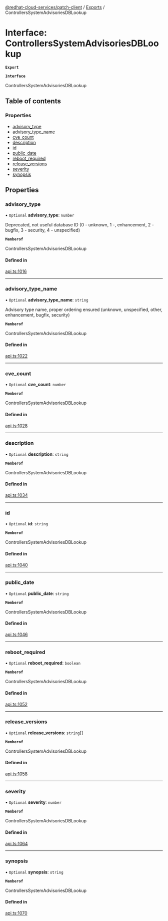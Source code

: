 [@redhat-cloud-services/patch-client](../README.md) / [Exports](../modules.md) / ControllersSystemAdvisoriesDBLookup

# Interface: ControllersSystemAdvisoriesDBLookup

**`Export`**

**`Interface`**

ControllersSystemAdvisoriesDBLookup

## Table of contents

### Properties

- [advisory\_type](ControllersSystemAdvisoriesDBLookup.md#advisory_type)
- [advisory\_type\_name](ControllersSystemAdvisoriesDBLookup.md#advisory_type_name)
- [cve\_count](ControllersSystemAdvisoriesDBLookup.md#cve_count)
- [description](ControllersSystemAdvisoriesDBLookup.md#description)
- [id](ControllersSystemAdvisoriesDBLookup.md#id)
- [public\_date](ControllersSystemAdvisoriesDBLookup.md#public_date)
- [reboot\_required](ControllersSystemAdvisoriesDBLookup.md#reboot_required)
- [release\_versions](ControllersSystemAdvisoriesDBLookup.md#release_versions)
- [severity](ControllersSystemAdvisoriesDBLookup.md#severity)
- [synopsis](ControllersSystemAdvisoriesDBLookup.md#synopsis)

## Properties

### advisory\_type

• `Optional` **advisory\_type**: `number`

Deprecated, not useful database ID (0 - unknown, 1 -, enhancement, 2 - bugfix, 3 - security, 4 - unspecified)

**`Memberof`**

ControllersSystemAdvisoriesDBLookup

#### Defined in

[api.ts:1016](https://github.com/RedHatInsights/javascript-clients/blob/master/packages/patch/api.ts#L1016)

___

### advisory\_type\_name

• `Optional` **advisory\_type\_name**: `string`

Advisory type name, proper ordering ensured (unknown, unspecified, other, enhancement, bugfix, security)

**`Memberof`**

ControllersSystemAdvisoriesDBLookup

#### Defined in

[api.ts:1022](https://github.com/RedHatInsights/javascript-clients/blob/master/packages/patch/api.ts#L1022)

___

### cve\_count

• `Optional` **cve\_count**: `number`

**`Memberof`**

ControllersSystemAdvisoriesDBLookup

#### Defined in

[api.ts:1028](https://github.com/RedHatInsights/javascript-clients/blob/master/packages/patch/api.ts#L1028)

___

### description

• `Optional` **description**: `string`

**`Memberof`**

ControllersSystemAdvisoriesDBLookup

#### Defined in

[api.ts:1034](https://github.com/RedHatInsights/javascript-clients/blob/master/packages/patch/api.ts#L1034)

___

### id

• `Optional` **id**: `string`

**`Memberof`**

ControllersSystemAdvisoriesDBLookup

#### Defined in

[api.ts:1040](https://github.com/RedHatInsights/javascript-clients/blob/master/packages/patch/api.ts#L1040)

___

### public\_date

• `Optional` **public\_date**: `string`

**`Memberof`**

ControllersSystemAdvisoriesDBLookup

#### Defined in

[api.ts:1046](https://github.com/RedHatInsights/javascript-clients/blob/master/packages/patch/api.ts#L1046)

___

### reboot\_required

• `Optional` **reboot\_required**: `boolean`

**`Memberof`**

ControllersSystemAdvisoriesDBLookup

#### Defined in

[api.ts:1052](https://github.com/RedHatInsights/javascript-clients/blob/master/packages/patch/api.ts#L1052)

___

### release\_versions

• `Optional` **release\_versions**: `string`[]

**`Memberof`**

ControllersSystemAdvisoriesDBLookup

#### Defined in

[api.ts:1058](https://github.com/RedHatInsights/javascript-clients/blob/master/packages/patch/api.ts#L1058)

___

### severity

• `Optional` **severity**: `number`

**`Memberof`**

ControllersSystemAdvisoriesDBLookup

#### Defined in

[api.ts:1064](https://github.com/RedHatInsights/javascript-clients/blob/master/packages/patch/api.ts#L1064)

___

### synopsis

• `Optional` **synopsis**: `string`

**`Memberof`**

ControllersSystemAdvisoriesDBLookup

#### Defined in

[api.ts:1070](https://github.com/RedHatInsights/javascript-clients/blob/master/packages/patch/api.ts#L1070)
